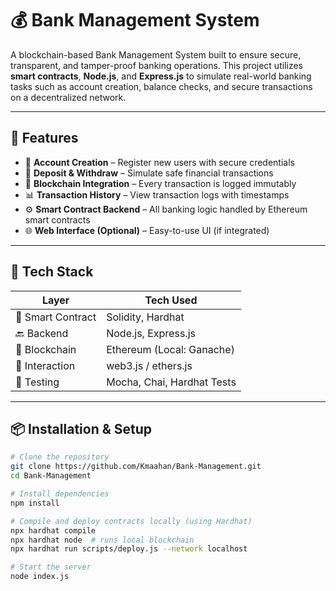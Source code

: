 # 💰 Bank Management System

A blockchain-based Bank Management System built to ensure secure, transparent, and tamper-proof banking operations. This project utilizes **smart contracts**, **Node.js**, and **Express.js** to simulate real-world banking tasks such as account creation, balance checks, and secure transactions on a decentralized network.

---

## 🚀 Features

- 🏦 **Account Creation** – Register new users with secure credentials
- 💸 **Deposit & Withdraw** – Simulate safe financial transactions
- 🔐 **Blockchain Integration** – Every transaction is logged immutably
- 📊 **Transaction History** – View transaction logs with timestamps
- ⚙️ **Smart Contract Backend** – All banking logic handled by Ethereum smart contracts
- 🌐 **Web Interface (Optional)** – Easy-to-use UI (if integrated)

---

## 🧠 Tech Stack

| Layer         | Tech Used            |
|---------------|----------------------|
| 🧾 Smart Contract | Solidity, Hardhat          |
| 🔙 Backend      | Node.js, Express.js         |
| 🔗 Blockchain   | Ethereum (Local: Ganache)   |
| 📡 Interaction  | web3.js / ethers.js         |
| 🧪 Testing      | Mocha, Chai, Hardhat Tests  |

---

## 📦 Installation & Setup

```bash
# Clone the repository
git clone https://github.com/Kmaahan/Bank-Management.git
cd Bank-Management

# Install dependencies
npm install

# Compile and deploy contracts locally (using Hardhat)
npx hardhat compile
npx hardhat node  # runs local blockchain
npx hardhat run scripts/deploy.js --network localhost

# Start the server
node index.js
  
